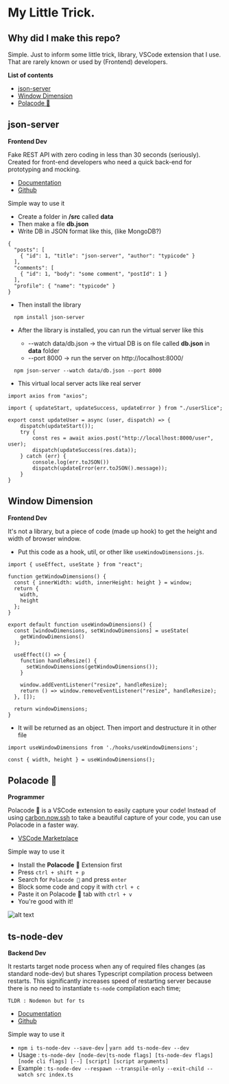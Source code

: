 # My Little Trick.

## Why did I make this repo?
Simple. Just to inform some little trick, library, VSCode extension that I use. That are rarely known or used by (Frontend) developers.

**List of contents**
- [json-server](https://github.com/AlvaJufinto/my-little-trick#json-server)
- [Window Dimension](https://github.com/AlvaJufinto/my-little-trick#window-dimension)
- [Polacode 📸](https://github.com/AlvaJufinto/my-little-trick#polacode)


## json-server 
**Frontend Dev**

Fake REST API with zero coding in less than 30 seconds (seriously).
Created for front-end developers who need a quick back-end for prototyping and mocking.

- [Documentation](https://www.npmjs.com/package/json-server) 
- [Github](https://github.com/typicode/json-server)

Simple way to use it
- Create a folder in **/src** called **data**
- Then make a file **db.json** 
- Write DB in JSON format like this, (like MongoDB?)
```
{
  "posts": [
    { "id": 1, "title": "json-server", "author": "typicode" }
  ],
  "comments": [
    { "id": 1, "body": "some comment", "postId": 1 }
  ],
  "profile": { "name": "typicode" }
}
```
- Then install the library
```
  npm install json-server
```
- After the library is installed, you can run the virtual server like this
  
  - --watch data/db.json -> the virtual DB is on file called **db.json** in **data** folder
  - --port 8000 -> run the server on http://localhost:8000/
```
  npm json-server --watch data/db.json --port 8000
```
- This virtual local server acts like real server
```
import axios from "axios";

import { updateStart, updateSuccess, updateError } from "./userSlice";

export const updateUser = async (user, dispatch) => {
    dispatch(updateStart());
    try {
        const res = await axios.post("http://locallhost:8000/user", user);
        dispatch(updateSuccess(res.data));
    } catch (err) {
        console.log(err.toJSON())
        dispatch(updateError(err.toJSON().message));
    }
}
```

## Window Dimension 
**Frontend Dev**

It's not a library, but a piece of code (made up hook) to get the height and width of browser window.

- Put this code as a hook, util, or other like `useWindowDimensions.js`.
```
import { useEffect, useState } from "react";

function getWindowDimensions() {
  const { innerWidth: width, innerHeight: height } = window;
  return {
    width,
    height
  };
}

export default function useWindowDimensions() {
  const [windowDimensions, setWindowDimensions] = useState(
    getWindowDimensions()
  );

  useEffect(() => {
    function handleResize() {
      setWindowDimensions(getWindowDimensions());
    }

    window.addEventListener("resize", handleResize);
    return () => window.removeEventListener("resize", handleResize);
  }, []);

  return windowDimensions;
}
```

- It will be returned as an object. Then import and destructure it in other file 
```
import useWindowDimensions from './hooks/useWindowDimensions';

const { width, height } = useWindowDimensions();

```

## Polacode 📸
**Programmer**

Polacode 📸 is a VSCode extension to easily capture your code! Instead of using [carbon.now.ssh](https://carbon.now.sh/) to take a beautiful capture of your code, you can use Polacode in a faster way. 
- [VSCode Marketplace](https://marketplace.visualstudio.com/items?itemName=pnp.polacode)


Simple way to use it
- Install the **Polacode** 📸 Extension first 
- Press `ctrl + shift + p`
- Search for `Polacode 📸` and press `enter`
- Block some code and copy it with `ctrl + c`
- Paste it on Polacode 📸 tab with `ctrl + v`
- You're good with it!

![alt text](https://media.discordapp.net/attachments/1021751620331126865/1031106322323734548/code_example.png?width=778&height=415)

## ts-node-dev
**Backend Dev**

It restarts target node process when any of required files changes (as standard node-dev) but shares Typescript compilation process between restarts. This significantly increases speed of restarting server because there is no need to instantiate `ts-node` compilation each time; 

`TLDR : Nodemon but for ts`
- [Documentation](https://www.npmjs.com/package/ts-node-dev) 
- [Github](https://github.com/wclr/ts-node-dev)

Simple way to use it
- `npm i ts-node-dev --save-dev` | `yarn add ts-node-dev --dev`
- Usage : `ts-node-dev [node-dev|ts-node flags] [ts-node-dev flags] [node cli flags] [--] [script] [script arguments]`
- Example : `ts-node-dev --respawn --transpile-only --exit-child --watch src index.ts`
```
